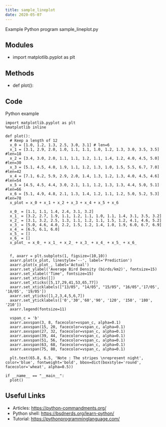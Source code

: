 ```yaml
---
title: sample_lineplot
date: 2020-05-07
---
```

Example Python program sample_lineplot.py

## Modules

* import matplotlib.pyplot as plt

## Methods

* def plot():

## Code

Python example

    import matplotlib.pyplot as plt
    %matplotlib inline
    
    def plot():
      # Keep a length of 12
      x_0 = [1.0, 1.2, 1.3, 2.5, 3.0, 3.1] # len=6
      x_1 = [3.1, 2.9, 2.0, 1.0, 1.1, 1.1, 1.0, 1.2, 1.3, 3.0, 3.5, 3.5] #len=18
      x_2 = [3.4, 3.0, 2.0, 1.1, 1.1, 1.2, 1.1, 1.4, 1.2, 4.0, 4.5, 5.0] #len=30
      x_3 = [5.1, 4.5, 4.0, 1.9, 1.1, 1.2, 1.3, 1.0, 1.5, 5.5, 6.7, 7.0] #len=42
      x_4 = [7.1, 6.2, 5.9, 2.9, 2.0, 1.4, 1.3, 1.2, 1.3, 4.0, 4.5, 4.6] #len=54
      x_5 = [4.5, 4.5, 4.4, 3.0, 2.1, 1.1, 1.2, 1.3, 1.3, 4.4, 5.0, 5.1] #len=66
      x_6 = [5.1, 4.9, 4.8, 2.1, 1.3, 1.4, 1.2, 1.1, 1.2, 5.0, 5.2, 5.3] #len=78
      x_plot = x_0 + x_1 + x_2 + x_3 + x_4 + x_5 + x_6
    
      x_0_ = [1.1, 1.1, 1.4, 2.4, 3.1, 3.2]
      x_1_ = [3.2, 2.7, 1.9, 1.1, 1.2, 1.1, 1.0, 1.1, 1.4, 3.1, 3.5, 3.2]
      x_2_ = [3.1, 3.2, 2.5, 1.3, 1.1, 1.2, 1.1, 1.5, 1.2, 4.1, 4.6, 5.2]
      x_3_ = [5.0, 4.6, 4.0, 2.2, 1.5, 1.2, 1.4, 1.0, 1.9, 6.0, 6.7, 6.9]
      x_4_ = [6.5, 6.1, 6.0]
      x_5_ = []
      x_6_ = []
      x_plot_ = x_0_ + x_1_ + x_2_ + x_3_ + x_4_ + x_5_ + x_6_
    
    
      f, axarr = plt.subplots(1, figsize=(10,10))
      axarr.plot(x_plot, linestyle='--', label='Prediction')
      axarr.plot(x_plot_, label='Actual')
      axarr.set_ylabel('Average Bird Density (birds/km2)', fontsize=15)
      axarr.set_xlabel('Time', fontsize=15)
      axarr.set_xticks([])
      axarr.set_xticks([5,17,29,41,53,65,77])
      axarr.set_xticklabels(["13/05", "14/05", "15/05", "16/05",'17/05', '18/05', '19/05'])
      axarr.set_yticks([1,2,3,4,5,6,7])
      axarr.set_yticklabels(['0','30','60','90', '120', '150', '180', '210'])
      axarr.legend(fontsize=11)
    
      vspan_c = 'b'
      axarr.axvspan(3, 8, facecolor=vspan_c, alpha=0.1)
      axarr.axvspan(15, 20, facecolor=vspan_c, alpha=0.1)
      axarr.axvspan(27, 32, facecolor=vspan_c, alpha=0.1)
      axarr.axvspan(39, 44, facecolor=vspan_c, alpha=0.1)
      axarr.axvspan(51, 56, facecolor=vspan_c, alpha=0.1)
      axarr.axvspan(63, 68, facecolor=vspan_c, alpha=0.1)
      axarr.axvspan(75, 80, facecolor=vspan_c, alpha=0.1)
    
      plt.text(65.8, 6.5, 'Note : The stripes \nrepresent night', color='blue', fontweight='bold', bbox=dict(boxstyle='round', facecolor='wheat', alpha=0.5))
     
    if __name__ == "__main__":
      plot()

## Useful Links

- Articles: https://python-commandments.org/
- Python shell: https://bsdnerds.org/learn-python/
- Tutorial: https://pythonprogramminglanguage.com/
